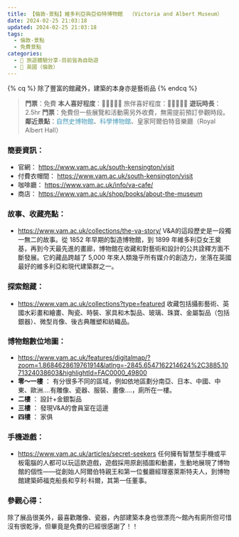 ```yaml
---
title: 【倫敦-景點】維多利亞與亞伯特博物館  （Victoria and Albert Museum）
date: 2024-02-25 21:03:18
updated: 2024-02-25 21:03:18
tags:
  - 倫敦-景點
  - 免費景點    
categories: 
  - 🌴 旅遊體驗分享-目前皆為自助遊
  - 🥥 英國（倫敦） 
---
```

{% cq %} 除了豐富的館藏外，建築的本身亦是藝術品 {% endcq %}
>**門票**：免費
>**本人喜好程度**：🌝🌝🌝🌝🌛 旅伴喜好程度：🌝🌝🌝🌝🌛
>**遊玩時長**：2.5hr
>**門票**：免費但一些展覽和活動需另外收費，無需提前預訂參觀時段。
>**鄰近景點**：<font color=#4599B6>自然史博物館</font>、<font color=#4599B6>科學博物館</font>、皇家阿爾伯特音樂廳（Royal Albert Hall）

<!-- more -->

### 簡要資訊：
+ 官網：
https://www.vam.ac.uk/south-kensington/visit
+ 付費衣帽間：
https://www.vam.ac.uk/south-kensington/visit
+ 咖啡廳：
https://www.vam.ac.uk/info/va-cafe/
+ 商店：
https://www.vam.ac.uk/shop/books/about-the-museum

### 故事、收藏亮點：
+ https://www.vam.ac.uk/collections/the-va-story/
V&A的這段歷史是一段獨一無二的故事。從 1852 年早期的製造博物館，到 1899 年維多利亞女王奠基，再到今天最先進的畫廊，博物館在收藏和對藝術和設計的公共詮釋方面不斷發展。它的藏品跨越了 5,000 年來人類幾乎所有媒介的創造力，坐落在英國最好的維多利亞和現代建築群之一。

### 探索館藏：
+ https://www.vam.ac.uk/collections?type=featured
收藏包括攝影藝術、英國水彩畫和繪畫、陶瓷、時裝、家具和木製品、玻璃、珠寶、金屬製品（包括銀器）、微型肖像、後古典雕塑和紡織品。

### 博物館數位地圖：
+ https://www.vam.ac.uk/features/digitalmap/?zoom=1.8684628619761914&latlng=-2845.6547162214624%2C3885.1071324038603&highlightId=FAC0000_49800
+ **零～一樓** ：
有分很多不同的區域，例如依地區劃分南亞、日本、中國、中東、歐洲….有雕像、瓷器、服裝、畫像….，廁所在一樓。
+ **二樓** ：
設計+金銀製品
+ **三樓** ：
發現V&A的會員室在這邊
+ **四樓** ：
家俱

### 手機遊戲：
+ https://www.vam.ac.uk/articles/secret-seekers
任何擁有智慧型手機或平板電腦的人都可以玩這款遊戲，遊戲採用原創插圖和動畫，生動地展現了博物館的個性——從創始人阿爾伯特親王和第一位餐廳經理塞萊斯特夫人，到博物館建築師福克船長和亨利·科爾，其第一任董事。

### 參觀心得：
除了展品很美外，最喜歡雕像、瓷器，內部建築本身也很漂亮～館內有廁所但可惜沒有很乾淨，但畢竟是免費的已經很感謝了！！

